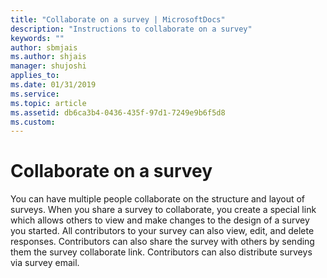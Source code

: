 ```yaml
---
title: "Collaborate on a survey | MicrosoftDocs"
description: "Instructions to collaborate on a survey"
keywords: ""
author: sbmjais
ms.author: shjais
manager: shujoshi
applies_to: 
ms.date: 01/31/2019
ms.service: 
ms.topic: article
ms.assetid: db6ca3b4-0436-435f-97d1-7249e9b6f5d8
ms.custom: 
---
```

# Collaborate on a survey

You can have multiple people collaborate on the structure and layout of surveys. When you share a survey to collaborate, you create a special link which allows others to view and make changes to the design of a survey you started. All contributors to your survey can also view, edit, and delete responses. Contributors can also share the survey with others by sending them the survey collaborate link. Contributors can also distribute surveys via survey email.

